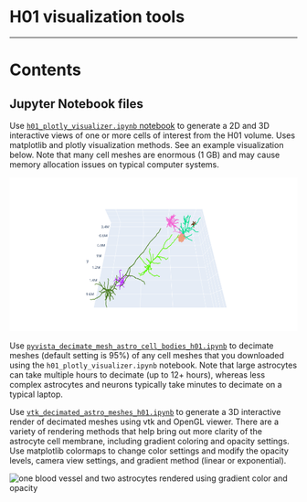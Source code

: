 # H01 visualization tools

***

# Contents

## Jupyter Notebook files

Use [`h01_plotly_visualizer.ipynb` notebook](https://github.com/shandran/h01-volume/blob/main/notebooks/h01_plotly_visualizer.ipynb) to generate a 2D and 3D interactive views of one or more cells of interest from the H01 volume. Uses matplotlib and plotly visualization methods. See an example visualization below. Note that many cell meshes are enormous (1 GB) and may cause memory allocation issues on typical computer systems.

![plotly visualization of neurons and glia in H01 volume](img/h01_plotly_screenshot.png "plotly visualization of neurons and glia in H01 volume")

Use [`pyvista_decimate_mesh_astro_cell_bodies_h01.ipynb`](https://github.com/shandran/h01-volume/blob/main/notebooks/pyvista_decimate_mesh_astro_cell_bodies_h01.ipynb) to decimate meshes (default setting is 95%) of any cell meshes that you downloaded using the `h01_plotly_visualizer.ipynb` notebook. Note that large astrocytes can take multiple hours to decimate (up to 12+ hours), whereas less complex astrocytes and neurons typically take minutes to decimate on a typical laptop.

Use [`vtk_decimated_astro_meshes_h01.ipynb`](https://github.com/shandran/h01-volume/blob/main/notebooks/vtk_decimated_astro_meshes_h01.ipynb) to generate a 3D interactive render of decimated meshes using vtk and OpenGL viewer. There are a variety of rendering methods that help bring out more clarity of the astrocyte cell membrane, including gradient coloring and opacity settings. Use matplotlib colormaps to change color settings and modify the opacity levels, camera view settings, and gradient method (linear or exponential).

![one blood vessel and two astrocytes rendered using  gradient color and opacity](img/astros_58293602559_49297401554_5101516913_2024_08_15_1504_32.png "one blood vessel and two astrocytes rendered using  gradient color and opacity")

